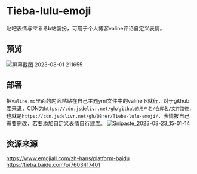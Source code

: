 # Tieba-lulu-emoji
贴吧表情与雫るるb站装扮，可用于个人博客valine评论自定义表情。
## 预览
![屏幕截图 2023-08-01 211655](https://github.com/QBrer/Tieba-lulu-emoji/assets/94448088/5f955963-4e37-4e04-ba90-5fc5698bfcd8)
## 部署
把`valine.md`里面的内容粘贴在自己主题yml文件中的valine下就行，对于github库来说，CDN为`https://cdn.jsdelivr.net/gh/github的用户名/仓库名/文件路径`，也就是`https://cdn.jsdelivr.net/gh/QBrer/Tieba-lulu-emoji/`，表情按自己需要删改，若要添加自定义表情自行建库。
![Snipaste_2023-08-23_15-01-14](https://github.com/QBrer/Tieba-lulu-emoji/assets/94448088/f625668a-f2aa-4499-9bf8-a58edf930e5c)
## 资源来源
https://www.emojiall.com/zh-hans/platform-baidu
https://tieba.baidu.com/p/7603417401
